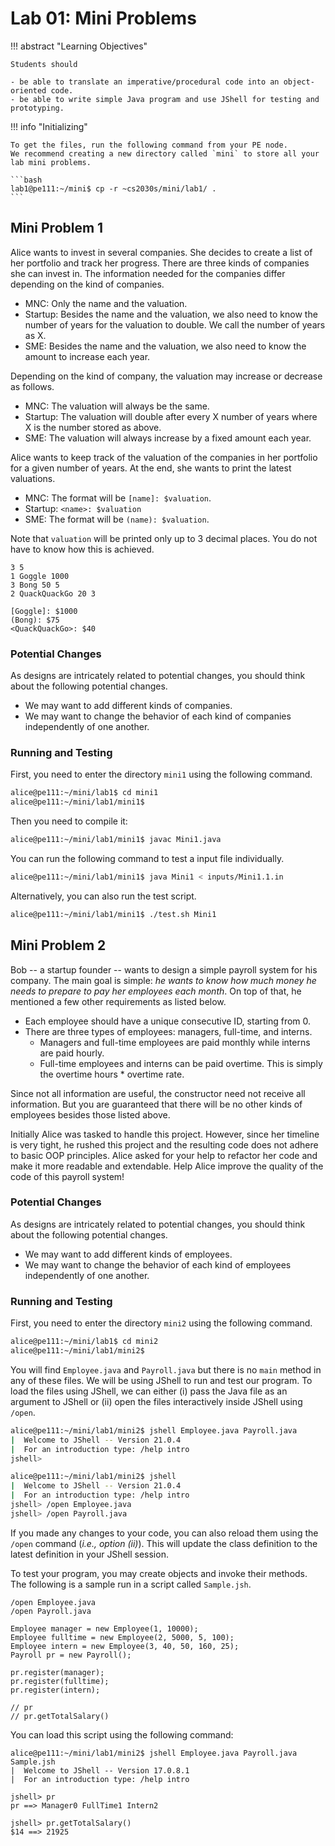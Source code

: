 # Lab 01: Mini Problems

!!! abstract "Learning Objectives"

    Students should
    
    - be able to translate an imperative/procedural code into an object-oriented code.
    - be able to write simple Java program and use JShell for testing and prototyping.


!!! info "Initializing"

    To get the files, run the following command from your PE node.
    We recommend creating a new directory called `mini` to store all your lab mini problems.

    ```bash
    lab1@pe111:~/mini$ cp -r ~cs2030s/mini/lab1/ .
    ```

## Mini Problem 1

Alice wants to invest in several companies.
She decides to create a list of her portfolio and track her progress.
There are three kinds of companies she can invest in.
The information needed for the companies differ depending on the kind of companies.

- MNC: Only the name and the valuation.
- Startup: Besides the name and the valuation, we also need to know the number of years for the valuation to double.  We call the number of years as X.
- SME: Besides the name and the valuation, we also need to know the amount to increase each year.

Depending on the kind of company, the valuation may increase or decrease as follows.

- MNC: The valuation will always be the same.
- Startup: The valuation will double after every X number of years where X is the number stored as above.
- SME: The valuation will always increase by a fixed amount each year.

Alice wants to keep track of the valuation of the companies in her portfolio for a given number of years.
At the end, she wants to print the latest valuations.

- MNC: The format will be `[name]: $valuation`.
- Startup: `<name>: $valuation`
- SME: The format will be `(name): $valuation`.

Note that `valuation` will be printed only up to 3 decimal places.
You do not have to know how this is achieved.

```title="Sample Input"
3 5
1 Goggle 1000
3 Bong 50 5
2 QuackQuackGo 20 3
```

```title="Sample Output"
[Goggle]: $1000
(Bong): $75
<QuackQuackGo>: $40
```


### Potential Changes

As designs are intricately related to potential changes, you should think about the following potential changes.

- We may want to add different kinds of companies.
- We may want to change the behavior of each kind of companies independently of one another.


### Running and Testing

First, you need to enter the directory `mini1` using the following command.

```bash
alice@pe111:~/mini/lab1$ cd mini1
alice@pe111:~/mini/lab1/mini1$
```

Then you need to compile it:

```bash
alice@pe111:~/mini/lab1/mini1$ javac Mini1.java
```

You can run the following command to test a input file individually.

```bash
alice@pe111:~/mini/lab1/mini1$ java Mini1 < inputs/Mini1.1.in
```

Alternatively, you can also run the test script.

```bash
alice@pe111:~/mini/lab1/mini1$ ./test.sh Mini1
```



## Mini Problem 2

Bob -- a startup founder -- wants to design a simple payroll system for his company.
The main goal is simple: _he wants to know how much money he needs to prepare to pay her employees each month_.
On top of that, he mentioned a few other requirements as listed below.

- Each employee should have a unique consecutive ID, starting from 0.
- There are three types of employees: managers, full-time, and interns.
    - Managers and full-time employees are paid monthly while interns are paid hourly.
    - Full-time employees and interns can be paid overtime.  This is simply the overtime hours * overtime rate.

Since not all information are useful, the constructor need not receive all information.
But you are guaranteed that there will be no other kinds of employees besides those listed above.

Initially Alice was tasked to handle this project.
However, since her timeline is very tight, he rushed this project and the resulting code does not adhere to basic OOP principles.
Alice asked for your help to refactor her code and make it more readable and extendable.
Help Alice improve the quality of the code of this payroll system!


### Potential Changes

As designs are intricately related to potential changes, you should think about the following potential changes.

- We may want to add different kinds of employees.
- We may want to change the behavior of each kind of employees independently of one another.


### Running and Testing

First, you need to enter the directory `mini2` using the following command.

```bash
alice@pe111:~/mini/lab1$ cd mini2
alice@pe111:~/mini/lab1/mini2$
```

You will find `Employee.java` and `Payroll.java` but there is no `main` method in any of these files.
We will be using JShell to run and test our program.
To load the files using JShell, we can either (i) pass the Java file as an argument to JShell or (ii) open the files interactively inside JShell using `/open`.

```bash title="Option (i)"
alice@pe111:~/mini/lab1/mini2$ jshell Employee.java Payroll.java
|  Welcome to JShell -- Version 21.0.4
|  For an introduction type: /help intro
jshell>
```

```bash title="Option (ii)"
alice@pe111:~/mini/lab1/mini2$ jshell 
|  Welcome to JShell -- Version 21.0.4
|  For an introduction type: /help intro
jshell> /open Employee.java
jshell> /open Payroll.java
```

If you made any changes to your code, you can also reload them using the `/open` command (_i.e., option (ii)_).
This will update the class definition to the latest definition in your JShell session.

To test your program, you may create objects and invoke their methods.
The following is a sample run in a script called `Sample.jsh`.

```title="Sample.jsh"
/open Employee.java
/open Payroll.java

Employee manager = new Employee(1, 10000);
Employee fulltime = new Employee(2, 5000, 5, 100);
Employee intern = new Employee(3, 40, 50, 160, 25);
Payroll pr = new Payroll();

pr.register(manager);
pr.register(fulltime);
pr.register(intern);

// pr
// pr.getTotalSalary()
```

You can load this script using the following command:

```
alice@pe111:~/mini/lab1/mini2$ jshell Employee.java Payroll.java Sample.jsh
|  Welcome to JShell -- Version 17.0.8.1
|  For an introduction type: /help intro

jshell> pr
pr ==> Manager0 FullTime1 Intern2

jshell> pr.getTotalSalary()
$14 ==> 21925
```